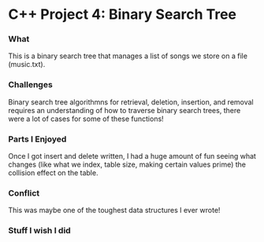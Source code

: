 # C++ Project 4:  Binary Search Tree

### What
This is a binary search tree that manages a list of songs we store on a file (music.txt).

### Challenges
Binary search tree algorithmns for retrieval, deletion, insertion, and removal requires
an understanding of how to traverse binary search trees, there were a lot of cases for some of these functions!

### Parts I Enjoyed
Once I got insert and delete written, I had a huge amount of fun seeing what changes (like what we index,
table size, making certain values prime) the collision effect on the table.

### Conflict 
This was maybe one of the toughest data structures I ever wrote!

### Stuff I wish I did
